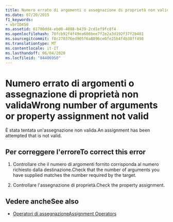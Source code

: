 ```yaml
---
title: Numero errato di argomenti o assegnazione di proprietà non valida
ms.date: 07/20/2015
f1_keywords:
- vbrID450
ms.assetid: 61700dd4-ebd0-4088-b439-2cd1ef9fc8f4
ms.openlocfilehash: 70fcb92f4f49ea606bee7f2e2a3d192f37f2b481
ms.sourcegitcommit: f8c270376ed905f6a8896ce0fe25b4f4b38ff498
ms.translationtype: MT
ms.contentlocale: it-IT
ms.lasthandoff: 06/04/2020
ms.locfileid: "84406950"
---
```

# <a name="wrong-number-of-arguments-or-property-assignment-not-valid"></a><span data-ttu-id="0be38-102">Numero errato di argomenti o assegnazione di proprietà non valida</span><span class="sxs-lookup"><span data-stu-id="0be38-102">Wrong number of arguments or property assignment not valid</span></span>
<span data-ttu-id="0be38-103">È stata tentata un'assegnazione non valida.</span><span class="sxs-lookup"><span data-stu-id="0be38-103">An assignment has been attempted that is not valid.</span></span>  
  
## <a name="to-correct-this-error"></a><span data-ttu-id="0be38-104">Per correggere l'errore</span><span class="sxs-lookup"><span data-stu-id="0be38-104">To correct this error</span></span>  
  
1. <span data-ttu-id="0be38-105">Controllare che il numero di argomenti fornito corrisponda al numero richiesto dalla destinazione.</span><span class="sxs-lookup"><span data-stu-id="0be38-105">Check that the number of arguments you have supplied matches the number required by the target.</span></span>  
  
2. <span data-ttu-id="0be38-106">Controllare l'assegnazione di proprietà.</span><span class="sxs-lookup"><span data-stu-id="0be38-106">Check the property assignment.</span></span>  
  
## <a name="see-also"></a><span data-ttu-id="0be38-107">Vedere anche</span><span class="sxs-lookup"><span data-stu-id="0be38-107">See also</span></span>

- [<span data-ttu-id="0be38-108">Operatori di assegnazione</span><span class="sxs-lookup"><span data-stu-id="0be38-108">Assignment Operators</span></span>](../language-reference/operators/assignment-operators.md)
